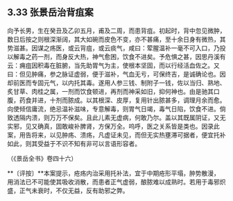 ## 3.33 张景岳治背疽案

向予长男，生在癸丑及乙卯五月，甫及二周，而患背疽。初起时，背中忽见微肿，数日后按之则根深渐阔，其大如碗而皮色不变，亦不甚痛，至十余日身有微热，其势滋甚。因谋之疡医，或云背疽，或云痰气，咸曰：荤腥温补一毫不可入口，乃投以解毒之药一剂，而身反大热，神气愈困，饮食不进矣。予危惧之甚，因思丹溪有云：痈疽因积毒在脏腑，当先助胃气为主，使根本坚固，而以行经活血佐之。又曰：但见肿痛，参之脉证虚弱，便于滋补，气血无亏，可保终吉，是诚确论也。因却前医而专固元气，以内托其毒。遂用人参三钱、制附子一钱，佐以当归、熟地、炙甘草、肉桂之属，一剂而饮食顿进，再剂而神采如旧，抑何神也。由是驰其口腹，药食并进，十剂而脓成。以其根深、皮厚，复用针出脓甚多，调理月余而愈。向使倾信庸流，绝忌温补滋味，专意解毒，则胃气日竭，毒气日陷，饮食不进。倘致透隔内溃，则万万不保矣。且此儿素无虚病，何敢乃尔。盖以其既属阴证，又无实邪，见又确真，固敢峻补脾肾，方保万全。呜呼，医之关系皆是类也。因录此案，用告将来，以见肿疡、溃疡，凡虚证未见，而但无实热壅滞可据者，便宜托补如此，则其受益于不识不知有非可以言语形容者。

（《景岳全书》卷四十六）

**〔评按〕**本案提示，疮疡内治采用托补法，宜于中期疮形平塌，肿势散漫，用消法已不可能使其吸收消散，而患者正气虚弱，酿脓难以成熟时。若用于毒邪炽盛，正气未衰时，不仅无益，反有助邪之弊。
